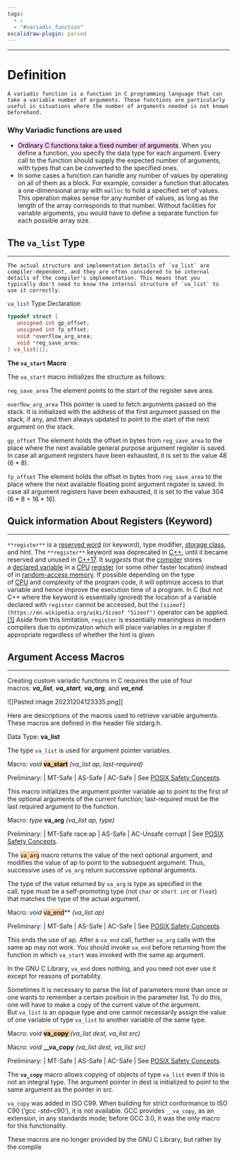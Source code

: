 ```yaml
---
tags:
  - c
  - "#variadic_function"
excalidraw-plugin: parsed
---
```

---

# Definition

```
A variadic function is a function in C programming language that can take a variable number of arguments. These functions are particularly useful in situations where the number of arguments needed is not known beforehand.
```
### Why Variadic functions are used

- <mark style="background: #FFB8EBA6;">Ordinary C functions take a fixed number of arguments</mark>. When you define a function, you specify the data type for each argument. Every call to the function should supply the expected number of arguments, with types that can be converted to the specified ones.
- In some cases a function can handle any number of values by operating on all of them as a block. For example, consider a function that allocates a one-dimensional array with `malloc` to hold a specified set of values. This operation makes sense for any number of values, as long as the length of the array corresponds to that number. Without facilities for variable arguments, you would have to define a separate function for each possible array size.


## **The `va_list` Type**

---

```NOTE !!_!:
The actual structure and implementation details of `va_list` are compiler-dependent, and they are often considered to be internal details of the compiler's implementation. This means that you typically don't need to know the internal structure of `va_list` to use it correctly.

```

`va_list` Type Declaration

```c
typedef struct {
   unsigned int gp_offset;
   unsigned int fp_offset;
   void *overflow_arg_area;
   void *reg_save_area;
} va_list[1];
```

**The `va_start` Macro**

The `va_start` macro initializes the structure as follows:

`reg_save_area` The element points to the start of the register save area.

`overﬂow_arg_area` This pointer is used to fetch arguments passed on the stack. It is initialized with the address of the first argument passed on the stack, if any, and then always updated to point to the start of the next argument on the stack.

`gp_offset` The element holds the offset in bytes from `reg_save_area` to the place where the next available general purpose argument register is saved. In case all argument registers have been exhausted, it is set to the value 48 (6 * 8).

`fp_offset` The element holds the offset in bytes from `reg_save_area` to the place where the next available floating point argument register is saved. In case all argument registers have been exhausted, it is set to the value 304 (6 * 8 + 16 * 16).

## Quick  information  About Registers (Keyword)

---
`**register**` is a [reserved word](https://en.wikipedia.org/wiki/Reserved_word "Reserved word") (or keyword), type modifier, [storage class](https://en.wikipedia.org/wiki/Storage_class "Storage class"), and hint. The `**register**` keyword was deprecated in [C++](https://en.wikipedia.org/wiki/C%2B%2B "C++"), until it became reserved and unused in [C++17](https://en.wikipedia.org/wiki/C%2B%2B17 "C++17"). It _suggests_ that the [compiler](https://en.wikipedia.org/wiki/Compiler "Compiler") stores a [declared variable](https://en.wikipedia.org/wiki/Variable_(computer_science) "Variable (computer science)") in a [CPU](https://en.wikipedia.org/wiki/CPU "CPU") [register](https://en.wikipedia.org/wiki/Processor_register "Processor register") (or some other faster location) instead of in [random-access memory](https://en.wikipedia.org/wiki/Random-access_memory "Random-access memory"). If possible depending on the type of [CPU](https://en.wikipedia.org/wiki/CPU "CPU") and complexity of the program code, it will optimize access to that variable and hence improve the execution time of a program. In C (but not C++ where the keyword is essentially ignored) the location of a variable declared with `register` cannot be accessed, but the `[sizeof](https://en.wikipedia.org/wiki/Sizeof "Sizeof")` operator can be applied.[[1]](https://en.wikipedia.org/wiki/Register_(keyword)#cite_note-1) Aside from this limitation, `register` is essentially meaningless in modern compilers due to optimization which will place variables in a register if appropriate regardless of whether the hint is given


## Argument Access Macros

---

Creating custom variadic functions in C requires the use of four macros: **_va_list_**_,_ **_va_start_**_,_ **_va_arg_**_,_ and **_va_end_**_._

![[Pasted image 20231204123335.png]]


Here are descriptions of the macros used to retrieve variable arguments. These macros are defined in the header file stdarg.h.

Data Type: **va_list**[](https://www.gnu.org/software/libc/manual/html_node/Argument-Macros.html#index-va_005flist)

The type `va_list` is used for argument pointer variables.

Macro: _void_ <mark style="background: #FFB86CA6;">**va_start**</mark> _(va_list ap, last-required)_[](https://www.gnu.org/software/libc/manual/html_node/Argument-Macros.html#index-va_005fstart)

Preliminary: | MT-Safe | AS-Safe | AC-Safe | See [POSIX Safety Concepts](https://www.gnu.org/software/libc/manual/html_node/POSIX-Safety-Concepts.html).

This macro initializes the argument pointer variable ap to point to the first of the optional arguments of the current function; last-required must be the last required argument to the function.

Macro: _type_ **va_arg** _(va_list ap, type)_[](https://www.gnu.org/software/libc/manual/html_node/Argument-Macros.html#index-va_005farg)

Preliminary: | MT-Safe race:ap | AS-Safe | AC-Unsafe corrupt | See [POSIX Safety Concepts](https://www.gnu.org/software/libc/manual/html_node/POSIX-Safety-Concepts.html).

The <mark style="background: #FFB86CA6;">`va_arg`</mark> macro returns the value of the next optional argument, and modifies the value of ap to point to the subsequent argument. Thus, successive uses of `va_arg` return successive optional arguments.

The type of the value returned by `va_arg` is type as specified in the call. type must be a self-promoting type (not `char` or `short int` or `float`) that matches the type of the actual argument.

Macro: _void_ <mark style="background: #FFB86CA6;">va_end</mark>** _(va_list ap)_[](https://www.gnu.org/software/libc/manual/html_node/Argument-Macros.html#index-va_005fend)

Preliminary: | MT-Safe | AS-Safe | AC-Safe | See [POSIX Safety Concepts](https://www.gnu.org/software/libc/manual/html_node/POSIX-Safety-Concepts.html).

This ends the use of ap. After a `va_end` call, further `va_arg` calls with the same ap may not work. You should invoke `va_end` before returning from the function in which `va_start` was invoked with the same ap argument.

In the GNU C Library, `va_end` does nothing, and you need not ever use it except for reasons of portability.

Sometimes it is necessary to parse the list of parameters more than once or one wants to remember a certain position in the parameter list. To do this, one will have to make a copy of the current value of the argument. But `va_list` is an opaque type and one cannot necessarily assign the value of one variable of type `va_list` to another variable of the same type.

Macro: _void_ <mark style="background: #FFB86CA6;">**va_copy** </mark>_(va_list dest, va_list src)_[](https://www.gnu.org/software/libc/manual/html_node/Argument-Macros.html#index-va_005fcopy-1)

Macro: _void_ **__va_copy** _(va_list dest, va_list src)_[](https://www.gnu.org/software/libc/manual/html_node/Argument-Macros.html#index-_005f_005fva_005fcopy)

Preliminary: | MT-Safe | AS-Safe | AC-Safe | See [POSIX Safety Concepts](https://www.gnu.org/software/libc/manual/html_node/POSIX-Safety-Concepts.html).

The **`va_copy`** macro allows copying of objects of type `va_list` even if this is not an integral type. The argument pointer in dest is initialized to point to the same argument as the pointer in src.

`va_copy` was added in ISO C99. When building for strict conformance to ISO C90 (‘gcc -std=c90’), it is not available. GCC provides `__va_copy`, as an extension, in any standards mode; before GCC 3.0, it was the only macro for this functionality.

These macros are no longer provided by the GNU C Library, but rather by the compile
